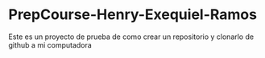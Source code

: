 # PrepCourse-Henry-Exequiel-Ramos
Este es un proyecto de prueba de como crear un repositorio y clonarlo de github a mi computadora